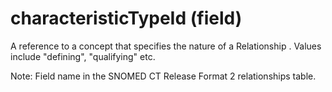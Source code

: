 # characteristicTypeId (field)

A reference to a concept that specifies the nature of a Relationship . Values include "defining", "qualifying" etc.

Note: Field name in the SNOMED CT Release Format 2 relationships table.
